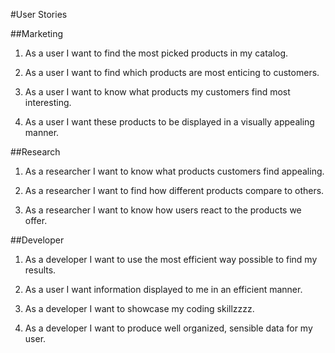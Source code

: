 #User Stories

##Marketing

1. As a user I want to find the most picked products in my catalog.

2. As a user I want to find which products are most enticing to customers.

3. As a user I want to know what products my customers find most interesting.

4. As a user I want these products to be displayed in a visually appealing manner.

##Research

1. As a researcher I want to know what products customers find appealing.

2. As a researcher I want to find how different products compare to others.

3. As a researcher I want to know how users react to the products we offer.

##Developer

1. As a developer I want to use the most efficient way possible to find my results.

2. As a user I want information displayed to me in an efficient manner.

3. As a developer I want to showcase my coding skillzzzz.

4. As a developer I want to produce well organized, sensible data for my user.
